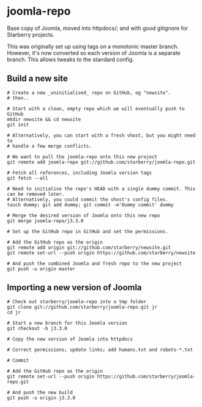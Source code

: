 joomla-repo
===========

Base copy of Joomla, moved into httpdocs/; and with good gitignore for Starberry projects.

This was originally set up using tags on a monotonic master branch. However, it's
now converted so each version of Joomla is a separate branch. This allows
tweaks to the standard config.

## Build a new site

```
# Create a new _uninitialised_ repo on GitHub, eg "newsite".
# then..

# Start with a clean, empty repo which we will eventually push to GitHub
mkdir newsite && cd newsite
git init

# Alternatively, you can start with a fresh vhost, but you might need to
# handle a few merge conflicts.

# We want to pull the joomla-repo onto this new project
git remote add joomla-repo git://github.com/starberry/joomla-repo.git

# Fetch all references, including Joomla version tags
git fetch --all

# Need to initialise the repo's HEAD with a single dummy commit. This can be removed later.
# Alternatively, you could commit the vhost's config files.
touch dummy; git add dummy; git commit -m'Dummy commit' dummy

# Merge the desired version of Joomla onto this new repo
git merge joomla-repo/j3.3.0

# Set up the GitHub repo in GitHub and set the permissions.

# Add the GitHub repo as the origin
git remote add origin git://github.com/starberry/newsite.git
git remote set-url --push origin https://github.com/starberry/newsite

# And push the combined Joomla and fresh repo to the new project
git push -u origin master
```

## Importing a new version of Joomla

```
# Check out starberry/joomla-repo into a tmp folder
git clone git://github.com/starberry/joomla-repo.git jr
cd jr

# Start a new branch for this Joomla version
git checkout -b j3.3.0

# Copy the new version of Joomla into httpdocs

# Correct permissions; update links; add humans.txt and robots-*.txt

# Commit

# Add the GitHub repo as the origin
git remote set-url --push origin https://github.com/starberry/joomla-repo.git

# And push the new build
git push -u origin j3.3.0
```

